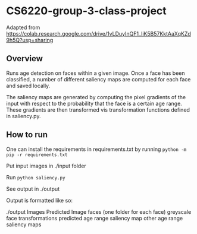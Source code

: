 # CS6220-group-3-class-project
Adapted from https://colab.research.google.com/drive/1vLDuyInQF1_liK5B57KktAaXqKZd9h5Q?usp=sharing

## Overview

Runs age detection on faces within a given image. Once a face has been classified, a number of different saliency maps are computed for each face and saved locally. 

The saliency maps are generated by computing the pixel gradients of the input with respect to the probability that the face is a certain age range. These gradients are then transformed vis transformation functions defined in saliency.py. 

## How to run 

One can install the requirements in requirements.txt by running `python -m pip -r requirements.txt`

Put input images in ./input folder 

Run  `python saliency.py`

See output in ./output

Output is formatted like so:

./output
    Images
        Predicted Image
        faces (one folder for each face)
            greyscale face
            transformations
                predicted age range saliency map
                other age range saliency maps


